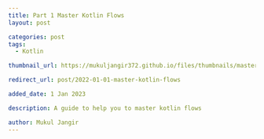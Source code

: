 ```yaml
---
title: Part 1 Master Kotlin Flows 
layout: post

categories: post
tags:
  - Kotlin

thumbnail_url: https://mukuljangir372.github.io/files/thumbnails/master-kotlin-flows.png

redirect_url: post/2022-01-01-master-kotlin-flows

added_date: 1 Jan 2023

description: A guide to help you to master kotlin flows

author: Mukul Jangir
---
```

